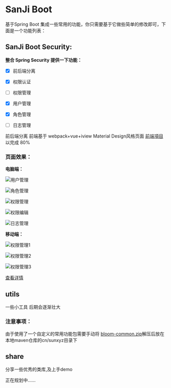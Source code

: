 # SanJi Boot

基于Spring Boot 集成一些常用的功能，你只需要基于它做些简单的修改即可，下面是一个功能列表：



## SanJi Boot Security:

**整合 Spring Security 提供一下功能：**

* [x] 前后端分离

* [x] 权限认证 
 
* [ ] 权限管理
 
* [x] 用户管理 

* [x] 角色管理 

* [ ] 日志管理

前后端分离 前端基于 webpack+vue+iview  Material Design风格页面
[前端項目](https://gitee.com/sunxyz/sanji-boot-admin)以完成 80%

### 页面效果：
**电脑端：**

![用户管理](resources/sanji-boot-security-user.png)

![角色管理](resources/sanji-boot-security-role.png)

![权限管理](resources/sanji-boot-security-sec.png)

![权限编辑](resources/sanji-boot-security-sec-add.png)

![日志管理](resources/sanji-boot-security-log.png)

**移动端：**

![权限管理1](resources/sanji-boot-security-sec-phone-skin-blue.png)

![权限管理2](resources/sanji-boot-security-sec-phone.png)

![权限管理3](resources/sanji-boot-security-sec-phone-skin-green.png)


[查看详情](sanji-boot-security)


## utils

一些小工具 后期会逐渐壮大

### 注意事项：
由于使用了一个自定义的常用功能包需要手动将 [bloom-common.zip](resources/lib/bloom-common.zip)解压后放在本地maven仓库的cn/sunxyz目录下


## share

分享一些优秀的类库,及上手demo

正在规划中......